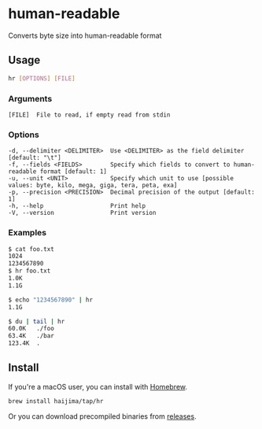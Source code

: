 # human-readable

Converts byte size into human-readable format

## Usage

``` bash
hr [OPTIONS] [FILE]
```

### Arguments

```
[FILE]  File to read, if empty read from stdin
```

### Options

```
-d, --delimiter <DELIMITER>  Use <DELIMITER> as the field delimiter [default: "\t"]
-f, --fields <FIELDS>        Specify which fields to convert to human-readable format [default: 1]
-u, --unit <UNIT>            Specify which unit to use [possible values: byte, kilo, mega, giga, tera, peta, exa]
-p, --precision <PRECISION>  Decimal precision of the output [default: 1]
-h, --help                   Print help
-V, --version                Print version
```

### Examples

``` bash
$ cat foo.txt
1024
1234567890
$ hr foo.txt
1.0K
1.1G

$ echo "1234567890" | hr
1.1G

$ du | tail | hr
60.0K   ./foo
63.4K   ./bar
123.4K  .
```

## Install

If you're a macOS user, you can install with [Homebrew](https://brew.sh/).

``` bash
brew install haijima/tap/hr
```

Or you can download precompiled binaries from [releases](https://github.com/haijima/human-readable/releases).
